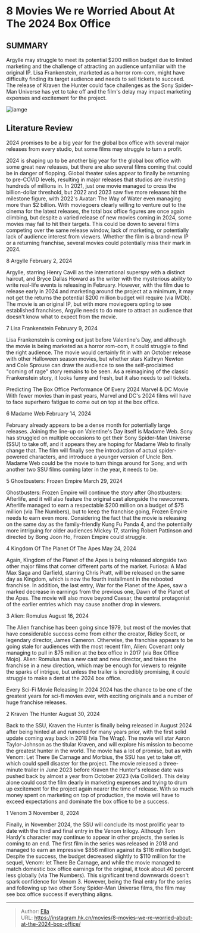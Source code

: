 # 8 Movies We re Worried About At The 2024 Box Office


## SUMMARY 


 Argylle may struggle to meet its potential $200 million budget due to limited marketing and the challenge of attracting an audience unfamiliar with the original IP. 
 Lisa Frankenstein, marketed as a horror rom-com, might have difficulty finding its target audience and needs to sell tickets to succeed. 
 The release of Kraven the Hunter could face challenges as the Sony Spider-Man Universe has yet to take off and the film&#39;s delay may impact marketing expenses and excitement for the project. 

![iamge](https://static1.srcdn.com/wordpress/wp-content/uploads/2024/01/2024-movies-box-office-flops-predictions-concerns.jpg)

## Literature Review

2024 promises to be a big year for the global box office with several major releases from every studio, but some films may struggle to turn a profit.




2024 is shaping up to be another big year for the global box office with some great new releases, but there are also several films coming that could be in danger of flopping. Global theater sales appear to finally be returning to pre-COVID levels, resulting in major releases that studios are investing hundreds of millions in. In 2021, just one movie managed to cross the billion-dollar threshold, but 2022 and 2023 saw five more releases hit the milestone figure, with 2022&#39;s Avatar: The Way of Water even managing more than $2 billion.
With moviegoers clearly willing to venture out to the cinema for the latest releases, the total box office figures are once again climbing, but despite a varied release of new movies coming in 2024, some movies may fail to hit their targets. This could be down to several films competing over the same release window, lack of marketing, or potentially lack of audience interest from viewers. Whether the film is a brand-new IP or a returning franchise, several movies could potentially miss their mark in 2024.









 








 8  Argylle 
February 2, 2024


Argylle, starring Henry Cavill as the international superspy with a distinct haircut, and Bryce Dallas Howard as the writer with the mysterious ability to write real-life events is releasing in February. However, with the film due to release early in 2024 and marketing around the project at a minimum, it may not get the returns the potential $200 million budget will require (via IMDb). The movie is an original IP, but with more moviegoers opting to see established franchises, Argylle needs to do more to attract an audience that doesn&#39;t know what to expect from the movie.





 7  Lisa Frankenstein 
February 9, 2024


Lisa Frankenstein is coming out just before Valentine&#39;s Day, and although the movie is being marketed as a horror rom-com, it could struggle to find the right audience. The movie would certainly fit in with an October release with other Halloween season movies, but whether stars Kathryn Newton and Cole Sprouse can draw the audience to see the self-proclaimed &#34;coming of rage&#34; story remains to be seen. As a reimagining of the classic Frankenstein story, it looks funny and fresh, but it also needs to sell tickets.
            
 
 Predicting The Box Office Performance Of Every 2024 Marvel &amp; DC Movie 
With fewer movies than in past years, Marvel and DC&#39;s 2024 films will have to face superhero fatigue to come out on top at the box office.








 6  Madame Web 
February 14, 2024


February already appears to be a dense month for potentially large releases. Joining the line-up on Valentine&#39;s Day itself is Madame Web. Sony has struggled on multiple occasions to get their Sony Spider-Man Universe (SSU) to take off, and it appears they are hoping for Madame Web to finally change that. The film will finally see the introduction of actual spider-powered characters, and introduce a younger version of Uncle Ben. Madame Web could be the movie to turn things around for Sony, and with another two SSU films coming later in the year, it needs to be.





 5  Ghostbusters: Frozen Empire 
March 29, 2024


Ghostbusters: Frozen Empire will continue the story after Ghostbusters: Afterlife, and it will also feature the original cast alongside the newcomers. Afterlife managed to earn a respectable $200 million on a budget of $75 million (via The Numbers), but to keep the franchise going, Frozen Empire needs to earn even more. Considering the fact that the movie is releasing on the same day as the family-friendly Kung Fu Panda 4, and the potentially more intriguing for older audiences Mickey 17, starring Robert Pattinson and directed by Bong Joon Ho, Frozen Empire could struggle.





 4  Kingdom Of The Planet Of The Apes 
May 24, 2024


Again, Kingdom of the Planet of the Apes is being released alongside two other major films that corner different parts of the market. Furiosa: A Mad Max Saga and Garfield, starring Chris Pratt, will be released on the same day as Kingdom, which is now the fourth installment in the rebooted franchise. In addition, the last entry, War for the Planet of the Apes, saw a marked decrease in earnings from the previous one, Dawn of the Planet of the Apes. The movie will also move beyond Caesar, the central protagonist of the earlier entries which may cause another drop in viewers.





 3  Alien: Romulus 
August 16, 2024
        

The Alien franchise has been going since 1979, but most of the movies that have considerable success come from either the creator, Ridley Scott, or legendary director, James Cameron. Otherwise, the franchise appears to be going stale for audiences with the most recent film, Alien: Covenant only managing to pull in $75 million at the box office in 2017 (via Box Office Mojo). Alien: Romulus has a new cast and new director, and takes the franchise in a new direction, which may be enough for viewers to reignite the sparks of intrigue, but unless the trailer is incredibly promising, it could struggle to make a dent at the 2024 box office.
            
 
 Every Sci-Fi Movie Releasing In 2024 
2024 has the chance to be one of the greatest years for sci-fi movies ever, with exciting originals and a number of huge franchise releases.








 2  Kraven The Hunter 
August 30, 2024


Back to the SSU, Kraven the Hunter is finally being released in August 2024 after being hinted at and rumored for many years prior, with the first solid update coming way back in 2018 (via The Wrap). The movie will star Aaron Taylor-Johnson as the titular Kraven, and will explore his mission to become the greatest hunter in the world. The movie has a lot of promise, but as with Venom: Let There Be Carnage and Morbius, the SSU has yet to take off, which could spell disaster for the project.
The movie released a three-minute trailer in June 2023 before Kraven the Hunter&#39;s release date was pushed back by almost a year from October 2023 (via Collider). This delay alone could cost the film dearly in marketing expenses and trying to drum up excitement for the project again nearer the time of release. With so much money spent on marketing on top of production, the movie will have to exceed expectations and dominate the box office to be a success.





 1  Venom 3 
November 8, 2024


 







Finally, in November 2024, the SSU will conclude its most prolific year to date with the third and final entry in the Venom trilogy. Although Tom Hardy&#39;s character may continue to appear in other projects, the series is coming to an end. The first film in the series was released in 2018 and managed to earn an impressive $856 million against its $116 million budget.
Despite the success, the budget decreased slightly to $110 million for the sequel, Venom: let There Be Carnage, and while the movie managed to match domestic box office earnings for the original, it took about 40 percent less globally (via The Numbers). This significant trend downwards doesn&#39;t spark confidence for Venom 3. However, being the final entry for the series and following up two other Sony Spider-Man Universe films, the film may see box office success if everything aligns.

---

> Author: [Ella](https://instagram.hk.cn/)  
> URL: https://instagram.hk.cn/movies/8-movies-we-re-worried-about-at-the-2024-box-office/  

